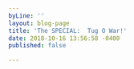 ```yaml
---
byLine: ''
layout: blog-page
title: 'The SPECIAL:  Tug O War!'
date: 2018-10-16 13:56:58 -0400
published: false

---
```

